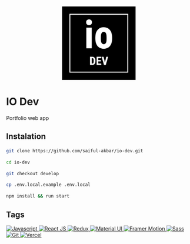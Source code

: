 <p align="center">
  <img src="public/images/logo/logo-dark.svg" width="200" height="200">
</p>

# IO Dev

Portfolio web app

## Instalation
```bash
git clone https://github.com/saiful-akbar/io-dev.git
```
```bash
cd io-dev
```
```bash
git checkout develop
```
```bash
cp .env.local.example .env.local
```
```bash
npm install && run start
```

## Tags

<div>
  <a href="https://www.javascript.com/" target="_blank">
    <img alt="Javascript" src="https://img.shields.io/badge/JavaScript-323330?style=for-the-badge&logo=javascript&logoColor=F7DF1E" />
  </a>
  <a href="https://reactjs.org/" target="_blank">
    <img alt="React JS" src="https://img.shields.io/badge/React-20232A?style=for-the-badge&logo=react&logoColor=61DAFB" />
  </a>
  <a href="https://redux.js.org/" target="_blank">
    <img alt="Redux" src="https://img.shields.io/badge/Redux-593D88?style=for-the-badge&logo=redux&logoColor=white" />
  </a>
  <a href="https://mui.com/" target="_blank">
    <img alt="Material UI" src="https://img.shields.io/badge/Material--UI-0081CB?style=for-the-badge&logo=material-ui&logoColor=white" />
  </a>
  <a href="https://www.framer.com/motion/" target="_blank">
    <img alt="Framer Motion" src="https://img.shields.io/badge/Framer-black?style=for-the-badge&logo=framer&logoColor=blue" />
  </a>
  <a href="https://sass-lang.com/" target="_blank">
    <img alt="Sass" src="https://img.shields.io/badge/Sass-CC6699?style=for-the-badge&logo=sass&logoColor=white" />
  </a>
  <a href="https://git-scm.com/" target="_blank">
    <img alt="Git" src="https://img.shields.io/badge/Git-F05032?style=for-the-badge&logo=git&logoColor=white" />
  </a>
   <a href="https://vercel.com/" target="_blank">
    <img alt="Vercel" src="https://img.shields.io/badge/Vercel-000000?style=for-the-badge&logo=vercel&logoColor=white" />
  </a>
</div>

